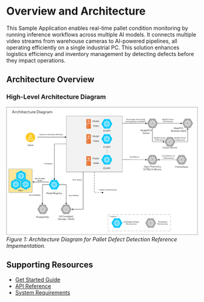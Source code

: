 # Overview and Architecture

This Sample Application enables real-time pallet condition monitoring by running inference workflows across multiple AI models. It connects multiple video streams from warehouse cameras to AI-powered pipelines, all operating efficiently on a single industrial PC. This solution enhances logistics efficiency and inventory management by detecting defects before they impact operations.

## Architecture Overview

### High-Level Architecture Diagram
![Architecture Diagram](./images/defect-detection-arch-diagram.png)
*Figure 1: Architecture Diagram for Pallet Defect Detection Reference Impementation.*

## Supporting Resources
* [Get Started Guide](get-started.md)
* [API Reference](api-reference.md)
* [System Requirements](system-requirements.md)